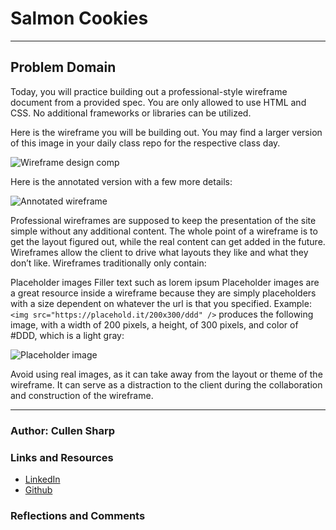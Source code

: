 # Salmon Cookies

----

## Problem Domain

Today, you will practice building out a professional-style wireframe document from a provided spec. You are only allowed to use HTML and CSS. No additional frameworks or libraries can be utilized.

Here is the wireframe you will be building out. You may find a larger version of this image in your daily class repo for the respective class day.

![Wireframe design comp](https://codefellows.github.io/code-201-guide/curriculum/class-08/lab-a/images/wireframe-comp.png)

Here is the annotated version with a few more details:

![Annotated wireframe](https://codefellows.github.io/code-201-guide/curriculum/class-08/lab-a/images/wireframe-annotated.png)

Professional wireframes are supposed to keep the presentation of the site simple without any additional content. The whole point of a wireframe is to get the layout figured out, while the real content can get added in the future. Wireframes allow the client to drive what layouts they like and what they don’t like. Wireframes traditionally only contain:

Placeholder images
Filler text such as lorem ipsum
Placeholder images are a great resource inside a wireframe because they are simply placeholders with a size dependent on whatever the url is that you specified. Example: ```` <img src="https://placehold.it/200x300/ddd" /> ```` produces the following image, with a width of 200 pixels, a height, of 300 pixels, and color of #DDD, which is a light gray:

![Placeholder image](https://placehold.it/200x300/ddd)

Avoid using real images, as it can take away from the layout or theme of the wireframe. It can serve as a distraction to the client during the collaboration and construction of the wireframe.

----

### Author: Cullen Sharp

### Links and Resources

- [LinkedIn](https://www.linkedin.com/in/cullensharp/)
- [Github](https://github.com/CullenSharp2)

### Reflections and Comments